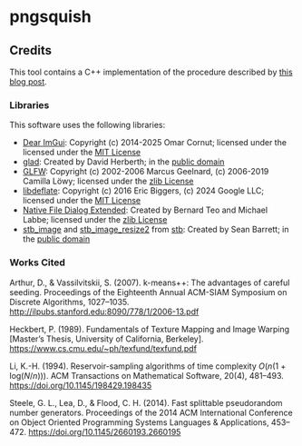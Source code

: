 # pngsquish

## Credits

This tool contains a C++ implementation of the procedure described by [this blog post](https://mzucker.github.io/2016/09/20/noteshrink.html).

### Libraries

This software uses the following libraries:

- [Dear ImGui](https://github.com/ocornut/imgui): Copyright (c) 2014-2025 Omar Cornut; licensed under the licensed under the [MIT License](https://github.com/ocornut/imgui/blob/master/LICENSE.txt)
- [glad](https://glad.dav1d.de): Created by David Herberth; in the [public domain](https://github.com/Dav1dde/glad/blob/glad2/README.md#license)
- [GLFW](https://www.glfw.org/): Copyright (c) 2002-2006 Marcus Geelnard, (c) 2006-2019 Camilla Löwy; licensed under the [zlib License](https://github.com/glfw/glfw/blob/master/LICENSE.md)
- [libdeflate](https://github.com/ebiggers/libdeflate): Copyright (c) 2016 Eric Biggers, (c) 2024 Google LLC; licensed under the [MIT License](https://github.com/ebiggers/libdeflate/blob/master/COPYING)
- [Native File Dialog Extended](https://github.com/btzy/nativefiledialog-extended): Created by Bernard Teo and Michael Labbe; licensed under the [zlib License](https://github.com/btzy/nativefiledialog-extended/blob/master/LICENSE)
- [stb_image](https://github.com/nothings/stb/blob/master/stb_image.h) and [stb_image_resize2](https://github.com/nothings/stb/blob/master/stb_image_resize2.h) from [stb](https://github.com/nothings/stb): Created by Sean Barrett; in the [public domain](https://github.com/nothings/stb/blob/master/LICENSE)

### Works Cited

Arthur, D., & Vassilvitskii, S. (2007). k-means++: The advantages of careful seeding. Proceedings of the Eighteenth Annual ACM-SIAM Symposium on Discrete Algorithms, 1027–1035. http://ilpubs.stanford.edu:8090/778/1/2006-13.pdf

Heckbert, P. (1989). Fundamentals of Texture Mapping and Image Warping [Master’s Thesis, University of California, Berkeley]. https://www.cs.cmu.edu/~ph/texfund/texfund.pdf

Li, K.-H. (1994). Reservoir-sampling algorithms of time complexity *O*(*n*(1 + log(*N*/*n*))). ACM Transactions on Mathematical Software, 20(4), 481–493. https://doi.org/10.1145/198429.198435

Steele, G. L., Lea, D., & Flood, C. H. (2014). Fast splittable pseudorandom number generators. Proceedings of the 2014 ACM International Conference on Object Oriented Programming Systems Languages & Applications, 453–472. https://doi.org/10.1145/2660193.2660195
